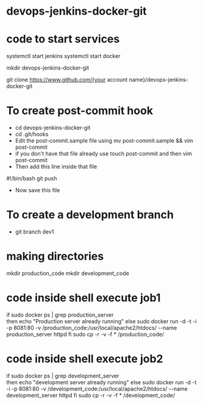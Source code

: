# devops-jenkins-docker-git

# code to start services
systemctl start jenkins
systemctl start docker

mkdir devops-jenkins-docker-git

git clone https://www.github.com/{your account name}/devops-jenkins-docker-git

# To create post-commit hook

* cd devops-jenkins-docker-git
* cd .git/hooks
* Edit the post-commit.sample file using mv post-commit.sample && vim post-commit
* if you don't have that file already use touch post-commit and then vim post-commit 
* Then add this line inside that file

#!/bin/bash
git push

* Now save this file

# To create a development branch
* git branch dev1

# making directories

mkdir production_code
mkdir development_code 

# code inside shell execute job1

if sudo docker ps | grep production_server  
then
echo "Production server already running" 
else
sudo docker run -d -t -i -p 8081:80 -v /production_code:/usr/local/apache2/htdocs/ --name production_server httpd
fi
sudo cp -r -v -f * /production_code/


# code inside shell execute job2

if sudo docker ps | grep development_server  
then
echo "development server already running" 
else
sudo docker run -d -t -i -p 8081:80 -v /development_code:/usr/local/apache2/htdocs/ --name development_server httpd
fi
sudo cp -r -v -f * /development_code/

